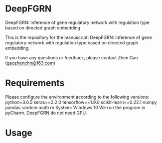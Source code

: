 # DeepFGRN
DeepFGRN: Inference of gene regulatory network with regulation type based on directed graph embedding

This is the repository for the manuscript: DeepFGRN: Inference of gene regulatory network with regulation type based on directed graph embedding.

If you have any questions or feedback, please contact Zhen Gao (gaozhenchn@163.com)

# Requirements
Please configure the environment according to the following versions:
python=3.6.5
keras==2.2.0
tensorflow==1.9.0
scikit-learn==0.22.1
numpy
pandas
random
math
re
System: Windows 10
We run the program in pyCharm.
DeepFGRN do not need GPU.

# Usage

